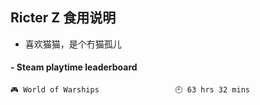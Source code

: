 ## Ricter Z 食用说明
- 喜欢猫猫，是个冇猫孤儿

<!-- steam-box start -->
#### - Steam playtime leaderboard
```text
🎮 World of Warships                 🕘 63 hrs 32 mins
```
<!-- Powered by https://github.com/YouEclipse/steam-box . -->
<!-- steam-box end -->
